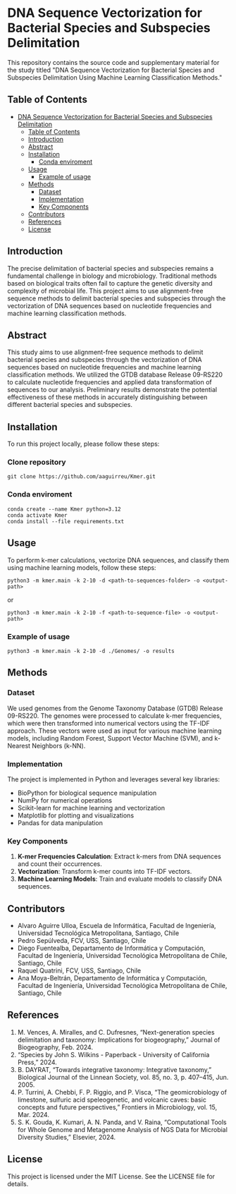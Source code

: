 # DNA Sequence Vectorization for Bacterial Species and Subspecies Delimitation

This repository contains the source code and supplementary material for the study titled "DNA Sequence Vectorization for Bacterial Species and Subspecies Delimitation Using Machine Learning Classification Methods."

## Table of Contents

- [DNA Sequence Vectorization for Bacterial Species and Subspecies Delimitation](#dna-sequence-vectorization-for-bacterial-species-and-subspecies-delimitation)
  - [Table of Contents](#table-of-contents)
  - [Introduction](#introduction)
  - [Abstract](#abstract)
  - [Installation](#installation)
    - [Conda enviroment](#conda-enviroment)
  - [Usage](#usage)
    - [Example of usage](#example-of-usage)
  - [Methods](#methods)
    - [Dataset](#dataset)
    - [Implementation](#implementation)
    - [Key Components](#key-components)
  - [Contributors](#contributors)
  - [References](#references)
  - [License](#license)

## Introduction

The precise delimitation of bacterial species and subspecies remains a fundamental challenge in biology and microbiology. Traditional methods based on biological traits often fail to capture the genetic diversity and complexity of microbial life. This project aims to use alignment-free sequence methods to delimit bacterial species and subspecies through the vectorization of DNA sequences based on nucleotide frequencies and machine learning classification methods.

## Abstract

This study aims to use alignment-free sequence methods to delimit bacterial species and subspecies through the vectorization of DNA sequences based on nucleotide frequencies and machine learning classification methods. We utilized the GTDB database Release 09-RS220 to calculate nucleotide frequencies and applied data transformation of sequences to our analysis. Preliminary results demonstrate the potential effectiveness of these methods in accurately distinguishing between different bacterial species and subspecies.

## Installation

To run this project locally, please follow these steps:

### Clone repository

```
git clone https://github.com/aaguirreu/Kmer.git
```

### Conda enviroment 

```
conda create --name Kmer python=3.12
conda activate Kmer
conda install --file requirements.txt
```

## Usage

To perform k-mer calculations, vectorize DNA sequences, and classify them using machine learning models, follow these steps:

```
python3 -m kmer.main -k 2-10 -d <path-to-sequences-folder> -o <output-path>
```

or

```
python3 -m kmer.main -k 2-10 -f <path-to-sequence-file> -o <output-path>
```

### Example of usage

```
python3 -m kmer.main -k 2-10 -d ./Genomes/ -o results
```

## Methods

### Dataset

We used genomes from the Genome Taxonomy Database (GTDB) Release 09-RS220. The genomes were processed to calculate k-mer frequencies, which were then transformed into numerical vectors using the TF-IDF approach. These vectors were used as input for various machine learning models, including Random Forest, Support Vector Machine (SVM), and k-Nearest Neighbors (k-NN).

### Implementation

The project is implemented in Python and leverages several key libraries:
- BioPython for biological sequence manipulation
- NumPy for numerical operations
- Scikit-learn for machine learning and vectorization
- Matplotlib for plotting and visualizations
- Pandas for data manipulation

### Key Components

1. **K-mer Frequencies Calculation**: Extract k-mers from DNA sequences and count their occurrences.
2. **Vectorization**: Transform k-mer counts into TF-IDF vectors.
3. **Machine Learning Models**: Train and evaluate models to classify DNA sequences.

## Contributors

- Alvaro Aguirre Ulloa, Escuela de Informática, Facultad de Ingeniería, Universidad Tecnológica Metropolitana, Santiago, Chile
- Pedro Sepúlveda, FCV, USS, Santiago, Chile
- Diego Fuentealba, Departamento de Informática y Computación, Facultad de Ingeniería, Universidad Tecnológica Metropolitana de Chile, Santiago, Chile
- Raquel Quatrini, FCV, USS, Santiago, Chile
- Ana Moya-Beltrán, Departamento de Informática y Computación, Facultad de Ingeniería, Universidad Tecnológica Metropolitana de Chile, Santiago, Chile 

## References

1. M. Vences, A. Miralles, and C. Dufresnes, “Next-generation species delimitation and taxonomy: Implications for biogeography,” Journal of Biogeography, Feb. 2024.
2. “Species by John S. Wilkins - Paperback - University of California Press,” 2024.
3. B. DAYRAT, “Towards integrative taxonomy: Integrative taxonomy,” Biological Journal of the Linnean Society, vol. 85, no. 3, p. 407–415, Jun. 2005.
4. P. Turrini, A. Chebbi, F. P. Riggio, and P. Visca, “The geomicrobiology of limestone, sulfuric acid speleogenetic, and volcanic caves: basic concepts and future perspectives,” Frontiers in Microbiology, vol. 15, Mar. 2024.
5. S. K. Gouda, K. Kumari, A. N. Panda, and V. Raina, “Computational Tools for Whole Genome and Metagenome Analysis of NGS Data for Microbial Diversity Studies,” Elsevier, 2024.

## License

This project is licensed under the MIT License. See the LICENSE file for details.

